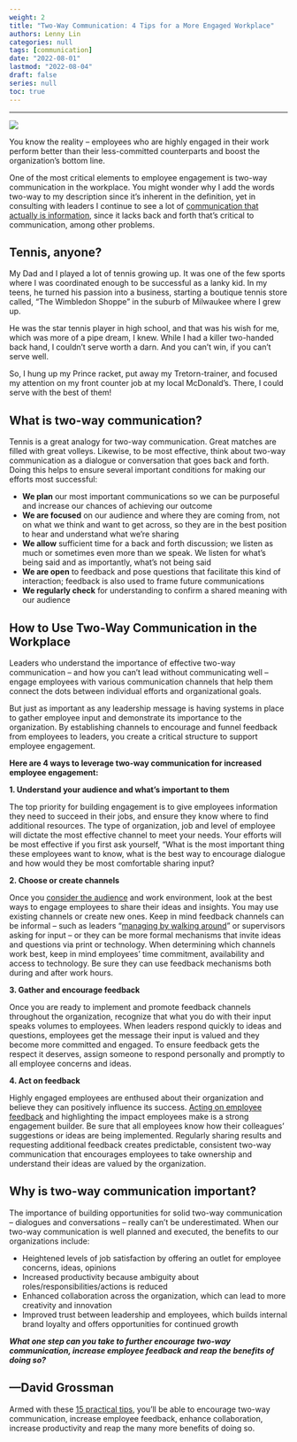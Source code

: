 ```yaml
---
weight: 2
title: "Two-Way Communication: 4 Tips for a More Engaged Workplace"
authors: Lenny Lin
categories: null
tags: [communication]
date: "2022-08-01"
lastmod: "2022-08-04"
draft: false
series: null
toc: true
---
```


<!--more-->

---
![](https://www.yourthoughtpartner.com/hs-fs/hubfs/Blog_images/2-way-communication-in-the-workplace.jpg?width=960&name=2-way-communication-in-the-workplace.jpg)

You know the reality – employees who are highly engaged in their work perform better than their less-committed counterparts and boost the organization’s bottom line.

One of the most critical elements to employee engagement is two-way communication in the workplace. You might wonder why I add the words two-way to my description since it’s inherent in the definition, yet in consulting with leaders I continue to see a lot of [communication that actually is information](https://www.yourthoughtpartner.com/blog/bid/53311/information-vs-communication), since it lacks back and forth that’s critical to communication, among other problems.

## Tennis, anyone?

My Dad and I played a lot of tennis growing up. It was one of the few sports where I was coordinated enough to be successful as a lanky kid. In my teens, he turned his passion into a business, starting a boutique tennis store called, “The Wimbledon Shoppe” in the suburb of Milwaukee where I grew up.

He was the star tennis player in high school, and that was his wish for me, which was more of a pipe dream, I knew. While I had a killer two-handed back hand, I couldn’t serve worth a darn. And you can’t win, if you can’t serve well.

So, I hung up my Prince racket, put away my Tretorn-trainer, and focused my attention on my front counter job at my local McDonald’s. There, I could serve with the best of them!

## What is two-way communication?

Tennis is a great analogy for two-way communication. Great matches are filled with great volleys. Likewise, to be most effective, think about two-way communication as a dialogue or conversation that goes back and forth. Doing this helps to ensure several important conditions for making our efforts most successful:

- **We plan** our most important communications so we can be purposeful and increase our chances of achieving our outcome
- **We are focused** on our audience and where they are coming from, not on what we think and want to get across, so they are in the best position to hear and understand what we’re sharing
- **We allow** sufficient time for a back and forth discussion; we listen as much or sometimes even more than we speak. We listen for what’s being said and as importantly, what’s not being said
- **We are open** to feedback and pose questions that facilitate this kind of interaction; feedback is also used to frame future communications
- **We regularly check** for understanding to confirm a shared meaning with our audience

## How to Use Two-Way Communication in the Workplace

Leaders who understand the importance of effective two-way communication – and how you can’t lead without communicating well – engage employees with various communication channels that help them connect the dots between individual efforts and organizational goals.

But just as important as any leadership message is having systems in place to gather employee input and demonstrate its importance to the organization. By establishing channels to encourage and funnel feedback from employees to leaders, you create a critical structure to support employee engagement.

**Here are 4 ways to leverage two-way communication for increased employee engagement:**

**1. Understand your audience and what’s important to them**

The top priority for building engagement is to give employees information they need to succeed in their jobs, and ensure they know where to find additional resources. The type of organization, job and level of employee will dictate the most effective channel to meet your needs. Your efforts will be most effective if you first ask yourself, “What is the most important thing these employees want to know, what is the best way to encourage dialogue and how would they be most comfortable sharing input?

**2. Choose or create channels**

Once you [consider the audience](https://www.yourthoughtpartner.com/blog/6-steps-for-effectively-connecting-with-your-audiences) and work environment, look at the best ways to engage employees to share their ideas and insights. You may use existing channels or create new ones. Keep in mind feedback channels can be informal – such as leaders “[managing by walking around](https://www.yourthoughtpartner.com/blog/management-by-walking-around-mbwa-what-effective-leaders-do)” or supervisors asking for input – or they can be more formal mechanisms that invite ideas and questions via print or technology. When determining which channels work best, keep in mind employees’ time commitment, availability and access to technology. Be sure they can use feedback mechanisms both during and after work hours.

**3. Gather and encourage feedback**

Once you are ready to implement and promote feedback channels throughout the organization, recognize that what you do with their input speaks volumes to employees. When leaders respond quickly to ideas and questions, employees get the message their input is valued and they become more committed and engaged. To ensure feedback gets the respect it deserves, assign someone to respond personally and promptly to all employee concerns and ideas.

**4. Act on feedback**

Highly engaged employees are enthused about their organization and believe they can positively influence its success. [Acting on employee feedback](https://www.yourthoughtpartner.com/blog/bid/72122/Taking-Action-On-Feedback-From-Employees) and highlighting the impact employees make is a strong engagement builder. Be sure that all employees know how their colleagues’ suggestions or ideas are being implemented. Regularly sharing results and requesting additional feedback creates predictable, consistent two-way communication that encourages employees to take ownership and understand their ideas are valued by the organization.

## Why is two-way communication important?

The importance of building opportunities for solid two-way communication – dialogues and conversations – really can’t be underestimated. When our two-way communication is well planned and executed, the benefits to our organizations include:

- Heightened levels of job satisfaction by offering an outlet for employee concerns, ideas, opinions
- Increased productivity because ambiguity about roles/responsibilities/actions is reduced
- Enhanced collaboration across the organization, which can lead to more creativity and innovation
- Improved trust between leadership and employees, which builds internal brand loyalty and offers opportunities for continued growth

***What one step can you take to further encourage two-way communication, increase employee feedback and reap the benefits of doing so?***

—David Grossman
---
Armed with these [15 practical tips](https://www.yourthoughtpartner.com/15-dos-and-donts-of-two-communication-tip-sheet), you’ll be able to encourage two-way communication, increase employee feedback, enhance collaboration, increase productivity and reap the many more benefits of doing so.

